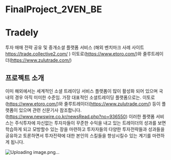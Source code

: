 # FinalProject_2VEN_BE

# Tradely
투자 매매 전략 공유 및 중개소셜 플랫폼 서비스
(해외 벤치마크 사례 사이트 https://trade.collective2.com/ )  이토로(https://www.etoro.com/)와 줄루트레이더(https://www.zulutrade.com/)

## 프로젝트 소개
이미 해외에서는 세계적인 소셜 트레이딩 서비스 플랫폼이 많이 활성화 되어 있으며 국내의 경우 아직 미미한 수준임. 가장 대표적인 소셜트레이딩 플랫폼으로는. 이토로(https://www.etoro.com/)와 줄루트레이더(https://www.zulutrade.com/) 등이 플랫폼이 있으며 관련 신문기사 참조합니다.(https://www.newswire.co.kr/newsRead.php?no=936550)                                                                                                                             이러한 플랫폼 서비스는 주식투자에 자신없는 투자자들이 꾸준한 수익을 내고 있는 트레이더의 성과를 보면 학습하게 되고 모방할수 있는 장을 마련하고 투자자들의 다양한 투자전략들과 성과들을 공유하고 토론하면서 투자전략에 대한 본인의 스킬들을 향상시킬수 있는 계기를 마련하게 됩니다. 

![Uploading image.png…]()
